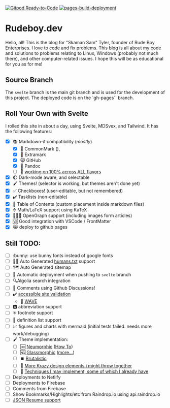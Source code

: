 [![Gitpod Ready-to-Code](https://img.shields.io/badge/Gitpod-Ready--to--Code-blue?logo=gitpod)](https://gitpod.io/#https://github.com/skamansam/skamansam.github.io) 
[![pages-build-deployment](https://github.com/skamansam/skamansam.github.io/actions/workflows/pages/pages-build-deployment/badge.svg)](https://github.com/skamansam/skamansam.github.io/actions/workflows/pages/pages-build-deployment)

# Rudeboy.dev

Hello, all! This is the blog for "Skaman Sam" Tyler, founder of Rude Boy
Enterprises. I love to code and fix problems. This blog is all about 
my code and solutions to problems relating to Linux, Windows (probably not much there), and other computer-related issues. I hope this will be as educational for you as for me!

## Source Branch
The `svelte` branch is the main git branch and is used for the development of this project. The deployed code is on the `gh-pages`` branch.

## Roll Your Own with Svelte

I rolled this site in about a day, using Svelte, MDSvex, and Tailwind. It has the following features:

* [X] 📚 Markdown-it compatibility (_mostly_)
  * [X] 📘 CommonMark (), 
  * [X] 📖 Extramark
  * [X] 😸 GitHub
  * [X] 📰 Pandoc
  * [ ] 💯 [working on 100% across ALL flavors](https://gist.github.com/vimtaai/99f8c89e7d3d02a362117284684baa0f)
* [X] 🌔 Dark-mode aware, and selectable
* [X] 🖌️ Themes! (selector is working, but themes aren't done yet)
* [X] ✅ Checkboxes! (user-editable, but not remembered)
* [X] ✔️ Tasklists (non-editable)
* [X] 📑 Table of Contents (custom placement inside markdown files)
* [X] ➗ Math/LaTeX support using KaTeX
* [X] 🧑‍🤝‍🧑 OpenGraph support (including images form articles)
* [X] 🆚 Good integration with VSCode / FrontMatter
* [X] 😹 deploy to github pages
## Still TODO:

* [ ] :bunny: use bunny fonts instead of google fonts
* [ ] 👨‍🦱 Auto Generated [humans.txt](https://humanstxt.org) support
* [ ] 🗺️ Auto Generated sitemap
* [ ] 🚀 Automatic deployment when pushing to `svelte` branch
* [ ] 🔍Algolia search integration
* [ ] 💬 Comments using Github Discussions!
* [ ] ✔️ [accessible site validation](https://usabilitygeek.com/10-free-web-based-web-site-accessibility-evaluation-tools)
  * 👋 [WAVE](https://wave.webaim.org/report#/https://rudeboy.dev)
* [ ] 🅰️ abbreviation support
* [ ] ✳️ footnote support
* [ ] 📑 definition list support
* [ ] 📈 figures and charts with mermaid (initial tests failed. needs more work/debugging)
* [ ] 🖌️ Theme implementation:
  * [ ] 🆕 [Neumorphic](https://www.justinmind.com/ui-design/neumorphism) ([How To](https://dev.to/jackdomleo7/learning-neumorphic-design-3dj8))
  * [ ] 🆖 [Glassmorphic](https://uxdesign.cc/glassmorphism-in-user-interfaces-1f39bb1308c9) ([more...](https://hype4.academy/tools/glassmorphism-generator))
  * [ ] ⏹️ [Brutalistic](https://brutalistwebsites.com/)
  * [ ] 🔌 [More Krazy design elements i might throw together](https://99designs.com/blog/trends/web-design-trends/)
  * [ ] 🧰 [Techniques I may implement, some of which I already have](https://www.theedigital.com/blog/web-design-trends)
* [ ] Deployments to Netlify
* [ ] Deployments to Firebase
* [ ] Comments from Firebase
* [ ] Show Bookmarks/Highlights/etc from Raindrop.io using api.raindrop.io
* [ ] [JSON Resume support]()
